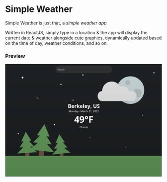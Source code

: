 # Simple Weather
Simple Weather is just that, a *simple weather app.*

Written in ReactJS, simply type in a location & the app will display the current date & weather alongside cute graphics, dynamically updated based on the time of day, weather conditions, and so on.

### Preview
![simple weather preview](./previews/berkeley.png)
